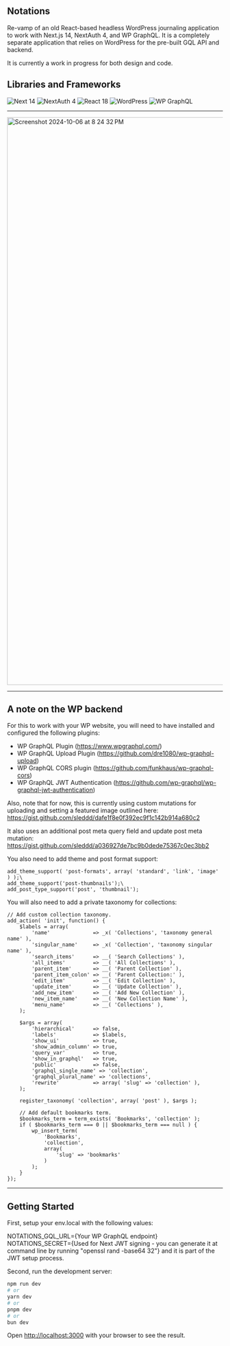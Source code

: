 ## Notations
Re-vamp of an old React-based headless WordPress journaling application to work with Next.js 14, NextAuth 4, and WP GraphQL. It is a completely separate application that relies on WordPress for the pre-built GQL API and backend.

It is currently a work in progress for both design and code.

## Libraries and Frameworks
![Next 14](https://img.shields.io/badge/Next%2014-black)
![NextAuth 4](https://img.shields.io/badge/NextAuth%204-purple)
![React 18](https://img.shields.io/badge/React%2018-teal)
![WordPress](https://img.shields.io/badge/WordPress-blue)
![WP GraphQL](https://img.shields.io/badge/WP%20GraphQL-blue)

---

<img width="1324" alt="Screenshot 2024-10-06 at 8 24 32 PM" src="https://github.com/user-attachments/assets/7ebe68eb-18e2-4aa1-9b33-0a485eb0de98">

---

## A note on the WP backend
For this to work with your WP website, you will need to have installed and configured the following plugins: 
- WP GraphQL Plugin (https://www.wpgraphql.com/)
- WP GraphQL Upload Plugin (https://github.com/dre1080/wp-graphql-upload)
- WP GraphQL CORS plugin (https://github.com/funkhaus/wp-graphql-cors)
- WP GraphQL JWT Authentication (https://github.com/wp-graphql/wp-graphql-jwt-authentication)

Also, note that for now, this is currently using custom mutations for uploading and setting a featured image outlined here:\
https://gist.github.com/sleddd/dafe1f8e0f392ec9f1c142b914a680c2

It also uses an additional post meta query field and update post meta mutation: 
https://gist.github.com/sleddd/a036927de7bc9b0dede75367c0ec3bb2

You also need to add theme and post format support:
```
add_theme_support( 'post-formats', array( 'standard', 'link', 'image' ) );\
add_theme_support('post-thumbnails');\
add_post_type_support('post', 'thumbnail');
```

You will also need to add a private taxonomy for collections:
```
// Add custom collection taxonomy.
add_action( 'init', function() {
	$labels = array(
        'name'              => _x( 'Collections', 'taxonomy general name' ),
        'singular_name'     => _x( 'Collection', 'taxonomy singular name' ),
        'search_items'      => __( 'Search Collections' ),
        'all_items'         => __( 'All Collections' ),
        'parent_item'       => __( 'Parent Collection' ),
        'parent_item_colon' => __( 'Parent Collection:' ),
        'edit_item'         => __( 'Edit Collection' ),
        'update_item'       => __( 'Update Collection' ),
        'add_new_item'      => __( 'Add New Collection' ),
        'new_item_name'     => __( 'New Collection Name' ),
        'menu_name'         => __( 'Collections' ),
    );

    $args = array(
        'hierarchical'      => false,
        'labels'            => $labels,
        'show_ui'           => true,
        'show_admin_column' => true,
        'query_var'         => true,
        'show_in_graphql'   => true,
        'public'            => false,
        'graphql_single_name' => 'collection',
        'graphql_plural_name' => 'collections',
        'rewrite'           => array( 'slug' => 'collection' ),
    );

    register_taxonomy( 'collection', array( 'post' ), $args );

    // Add default bookmarks term.
    $bookmarks_term = term_exists( 'Bookmarks', 'collection' );
    if ( $bookmarks_term === 0 || $bookmarks_term === null ) {
        wp_insert_term(
            'Bookmarks',
            'collection',
            array(
                'slug' => 'bookmarks'
            )
        );
    }
});
```

---

## Getting Started

First, setup your env.local with the following values: 

NOTATIONS_GQL_URL={Your WP GraphQL endpoint}\
NOTATIONS_SECRET={Used for Next JWT signing - you can generate it at command line by running "openssl rand -base64 32"} and it is part of the JWT setup process.

Second, run the development server:

```bash
npm run dev
# or
yarn dev
# or
pnpm dev
# or
bun dev
```

Open [http://localhost:3000](http://localhost:3000) with your browser to see the result.
